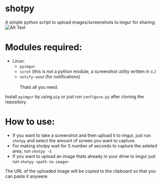 # shotpy
A simple python script to upload images/screenshots to imgur for sharing.
<br>
![Alt Text](https://github.com/AyushBhat/shotpy/raw/master/demo.gif)

# Modules required:
* Linux:
    * `pyimgur` 
    * `scrot` (this is not a python module, a screenshot utility written in c.)
    * `notify-send` (for notifications) <br> <br>
Thats all you need.

Install `pyimgur` by using `pip` or just run `configure.py` after cloning the repository.

# How to use:
* If you want to take a screenshot and then upload it to imgur, just run `shotpy` and select the amount of screen you want to capture.
* For making shotpy wait for S number of seconds to capture the seleted area, run `shotpy -S`
* If you want to upload an image thats already in your drive to imgur just run `shotpy <path-to-image>`

The URL of the uploaded image will be copied to the clipboard so that you can paste it anywere.
